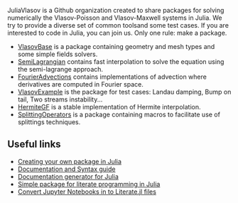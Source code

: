 
JuliaVlasov is a Github organization created to share packages for solving numerically the Vlasov-Poisson and Vlasov-Maxwell systems in Julia. We try to provide a diverse set of common toolsand some test cases. If you are interested to code in Julia, you can join us. Only one rule: make a package.

- [VlasovBase](https://github.com/JuliaVlasov/VlasovBase) is a package containing geometry and mesh types and some simple fields solvers.
- [SemiLagrangian](https://github.com/JuliaVlasov/SemiLagrangian)  contains fast interpolation to solve the equation using the semi-lagrange approach.
- [FourierAdvections](https://github.com/JuliaVlasov/FourierAdvections) contains implementations of advection where derivatives are computed in Fourier space.
- [VlasovExample](https://github.com/JuliaVlasov/VlasovExample)  is the package for test cases: Landau damping, Bump on tail, Two streams instability...
- [HermiteGF](https://github.com/JuliaVlasov/HermiteGF)  is a stable implementation of Hermite interpolation.
- [SplittingOperators](https://github.com/JuliaVlasov/SplittingOperators)  is a package containing macros to facilitate use of splittings techniques.

## Useful links

- [Creating your own package in Julia](https://docs.julialang.org/en/v1/stdlib/Pkg/index.html#Creating-your-own-packages-1)
- [Documentation and Syntax guide](https://docs.julialang.org/en/v1/manual/documentation)
- [Documentation generator for Julia](https://github.com/JuliaDocs/Documenter.jl)
- [Simple package for literate programming in Julia](https://github.com/fredrikekre/Literate.jl)
- [Convert Jupyter Notebooks in to Literate.jl files](https://github.com/oxinabox/WeaveAwayNotebooks)
